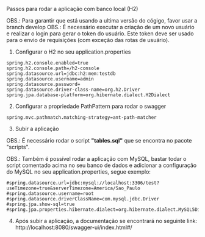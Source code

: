 Passos para rodar a aplicação com banco local (H2)

OBS.: Para garantir que está usando a ultima versão do cógigo, favor usar a branch develop
OBS.: É necessário executar a criação de um novo usuário e realizar o login para gerar o token do usuário. Este token deve ser usado para o envio de requisições (com exceção das rotas de usuário).

1. Configurar o H2 no seu application.properties
```
spring.h2.console.enabled=true
spring.h2.console.path=/h2-console
spring.datasource.url=jdbc:h2:mem:testdb
spring.datasource.username=admin
spring.datasource.password=
spring.datasource.driver-class-name=org.h2.Driver
spring.jpa.database-platform=org.hibernate.dialect.H2Dialect
```

2. Configurar a propriedade PathPattern para rodar o swagger
```
spring.mvc.pathmatch.matching-strategy=ant-path-matcher
```

3. Subir a aplicação

OBS.: É necessário rodar o script <b>"tables.sql"</b> que se encontra no pacote "scripts".

OBS.: Também é possível rodar a aplicação com MySQL, bastar todar o script comentado acima no seu
banco de dados e adicionar a configuração do MySQL no seu application.properties, segue exemplo:
```
#spring.datasource.url=jdbc:mysql://localhost:3306/test?useTimezone=true&serverTimezone=America/Sao_Paulo
#spring.datasource.username=root
#spring.datasource.driverClassName=com.mysql.jdbc.Driver
#spring.jpa.show-sql=true
#spring.jpa.properties.hibernate.dialect=org.hibernate.dialect.MySQL5Dialect
```

4. Após subir a aplicação, a documentação se encontrará no seguinte link: http://localhost:8080/swagger-ui/index.html#/

